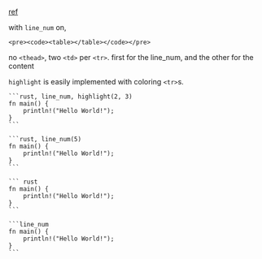 [ref](https://www.getzola.org/documentation/content/syntax-highlighting/#styling-codeblocks)

with `line_num` on, 

`<pre><code><table></table></code></pre>`

no `<thead>`, two `<td>` per `<tr>`. first for the line_num, and the other for the content

`highlight` is easily implemented with coloring `<tr>`s.

````
```rust, line_num, highlight(2, 3)
fn main() {
    println!("Hello World!");
}
```

```rust, line_num(5)
fn main() {
    println!("Hello World!");
}
```

``` rust
fn main() {
    println!("Hello World!");
}
```

```line_num
fn main() {
    println!("Hello World!");
}
```
````